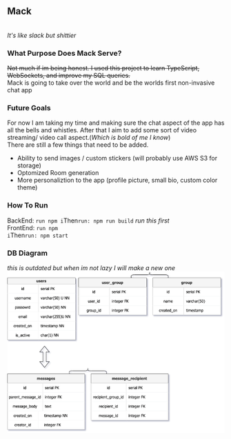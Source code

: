 ## Mack
<br />
<em>It's like slack but shittier</em>
<br />

### What Purpose Does Mack Serve?
~~Not much if im being honest. I used this project to learn TypeScript, WebSockets, and improve my SQL queries.~~<br />
Mack is going to take over the world and be the worlds first non-invasive chat app <br />

### Future Goals
For now I am taking my time and making sure the chat aspect of the app has all the bells and whistles. After that I aim to add some sort of video streaming/ video call aspect.(*Which is bold of me I know*) <br />
There are still a few things that need to be added.<br />
<ul>
<li>Ability to send images / custom stickers (will probably use AWS S3 for storage)</li>
<li>Optomized Room generation</li>
<li>More personaliztion to the app (profile picture, small bio, custom color theme)</li>
</ul>

### How To Run
BackEnd: <code>run npm i</code>Then<code>run: npm run build</code> *run this first*<br />
FrontEnd: <code>run npm i</code>Then<code>run: npm start</code><br />


### DB Diagram
*this is outdated but when im not lazy I will make a new one*
<img src="./resources/db_tables.png">